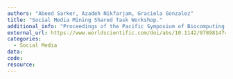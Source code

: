 ```yaml
---
authors: "Abeed Sarker, Azadeh Nikfarjam, Graciela Gonzalez"
title: "Social Media Mining Shared Task Workshop."
additional_info: "Proceedings of the Pacific Symposium of Biocomputing (PSB 2016). 2016; 21:581-592. Hawaii, USA. DOI: 10.1142/9789814749411_0054."
external_url: https://www.worldscientific.com/doi/abs/10.1142/9789814749411_0054
categories:
  - Social Media 
data:
code:
resource:
---
```

